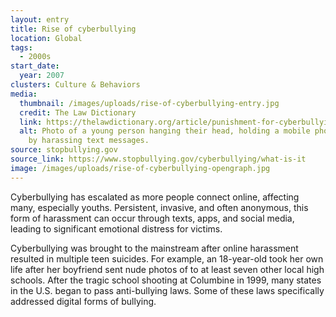 ```yaml
---
layout: entry
title: Rise of cyberbullying
location: Global
tags:
  - 2000s
start_date:
  year: 2007
clusters: Culture & Behaviors
media:
  thumbnail: /images/uploads/rise-of-cyberbullying-entry.jpg
  credit: The Law Dictionary
  link: https://thelawdictionary.org/article/punishment-for-cyberbullying/
  alt: Photo of a young person hanging their head, holding a mobile phone, swarmed
    by harassing text messages.
source: stopbullying.gov
source_link: https://www.stopbullying.gov/cyberbullying/what-is-it
image: /images/uploads/rise-of-cyberbullying-opengraph.jpg
---
```

Cyberbullying has escalated as more people connect online, affecting many, especially youths. Persistent, invasive, and often anonymous, this form of harassment can occur through texts, apps, and social media, leading to significant emotional distress for victims. 

Cyberbullying was brought to the mainstream after online harassment resulted in multiple teen suicides. For example, an 18-year-old took her own life after her boyfriend sent nude photos of to at least seven other local high schools. After the tragic school shooting at Columbine in 1999, many states in the U.S.  began to pass anti-bullying laws. Some of these laws specifically addressed digital forms of bullying.